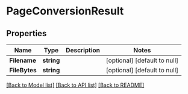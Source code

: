# PageConversionResult

## Properties
Name | Type | Description | Notes
------------ | ------------- | ------------- | -------------
**Filename** | **string** |  | [optional] [default to null]
**FileBytes** | **string** |  | [optional] [default to null]

[[Back to Model list]](../README.md#documentation-for-models) [[Back to API list]](../README.md#documentation-for-api-endpoints) [[Back to README]](../README.md)


